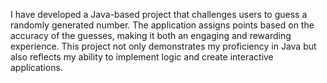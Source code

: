 I have developed a Java-based project that challenges users to guess a randomly generated number. The application assigns points based on the accuracy of the guesses, making it both an engaging and rewarding experience. This project not only demonstrates my proficiency in Java but also reflects my ability to implement logic and create interactive applications.

